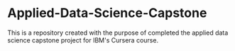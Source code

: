 # Applied-Data-Science-Capstone
This is a repository created with the purpose of completed the applied data science capstone project for IBM's Cursera course.
